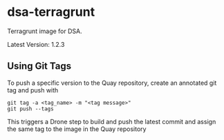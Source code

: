 # dsa-terragrunt
Terragrunt image for DSA.

Latest Version: 1.2.3

## Using Git Tags

To push a specific version to the Quay repository, create an annotated git tag and push with
```
git tag -a <tag_name> -m "<tag message>"
git push --tags
```
This triggers a Drone step to build and push the latest commit and assign the same tag to the image in the Quay repository

